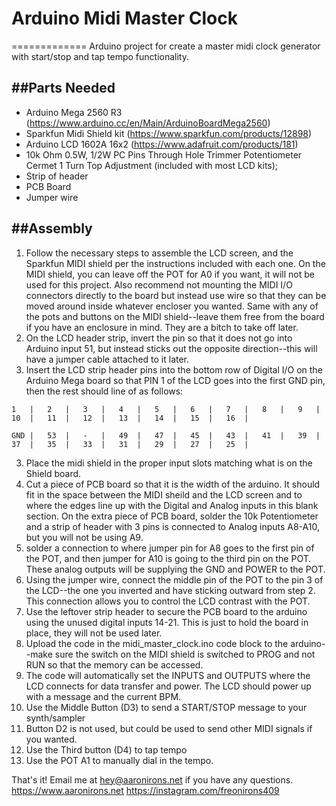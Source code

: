 # Arduino Midi Master Clock
=============
Arduino project for create a master midi clock generator with start/stop and tap tempo functionality.

##Parts Needed
-------
* Arduino Mega 2560 R3 (https://www.arduino.cc/en/Main/ArduinoBoardMega2560)
* Sparkfun Midi Shield kit (https://www.sparkfun.com/products/12898)
* Arduino LCD 1602A 16x2 (https://www.adafruit.com/products/181)
* 10k Ohm 0.5W, 1/2W PC Pins Through Hole Trimmer Potentiometer Cermet 1 Turn Top Adjustment (included with most LCD kits);
* Strip of header
* PCB Board
* Jumper wire

##Assembly
-------
1. Follow the necessary steps to assemble the LCD screen, and the Sparkfun MIDI shield per the instructions included with each one. On the MIDI shield, you can leave off the POT for A0 if you want, it will not be used for this project. Also recommend not mounting the MIDI I/O connectors directly to the board but instead use wire so that they can be moved around inside whatever encloser you wanted.  Same with any of the pots and buttons on the MIDI shield--leave them free from the board if you have an enclosure in mind. They are a bitch to take off later.
2. On the LCD header strip, invert the pin so that it does not go into Arduino input 51, but instead sticks out the opposite direction--this will have a jumper cable attached to it later.
0. Insert the LCD strip header pins into the bottom row of Digital I/O on the Arduino Mega board so that PIN 1 of the LCD goes into the first GND pin, then the rest should line of as follows:

```
1	|	2	|	3	|	4	|	5	|	6	|	7	|	8	|	9	|	10	|	11	|	12	|	13	|	14	|	15	|	16	|

GND	|	53	|	-	|	49	|	47	|	45	|	43	|	41	|	39	|	37	|	35	|	33	|	31	|	29	|	27	|	25	|
```

3. Place the midi shield in the proper input slots matching what is on the Shield board.
4. Cut a piece of PCB board so that it is the width of the arduino. It should fit in the space between the MIDI sheild and the LCD screen and to where the edges line up with the Digital and Analog inputs in this blank section. On the extra piece of PCB board, solder the 10k Potentiometer and a strip of header with 3 pins is connected to Analog inputs A8-A10, but you will not be using A9.
5. solder a connection to where jumper pin for A8 goes to the first pin of the POT, and then jumper for A10 is going to the third pin on the POT. These analog outputs will be supplying the GND and POWER to the POT.
6. Using the jumper wire, connect the middle pin of the POT to the pin 3 of the LCD--the one you inverted and have sticking outward from step 2. This connection allows you to control the LCD contrast with the POT.
7. Use the leftover strip header to secure the PCB board to the arduino using the unused digital inputs 14-21. This is just to hold the board in place, they will not be used later.
8. Upload the code in the midi_master_clock.ino code block to the arduino--make sure the switch on the MIDI shield is switched to PROG and not RUN so that the memory can be accessed.
9. The code will automatically set the INPUTS and OUTPUTS where the LCD connects for data transfer and power.  The LCD should power up with a message and the current BPM.
10. Use the Middle Button (D3) to send a START/STOP message to your synth/sampler
11. Button D2 is not used, but could be used to send other MIDI signals if you wanted.
12. Use the Third button (D4) to tap tempo
13. Use the POT A1 to manually dial in the tempo.


That's it!  Email me at hey@aaronirons.net if you have any questions.
https://www.aaronirons.net
https://instagram.com/freonirons409


